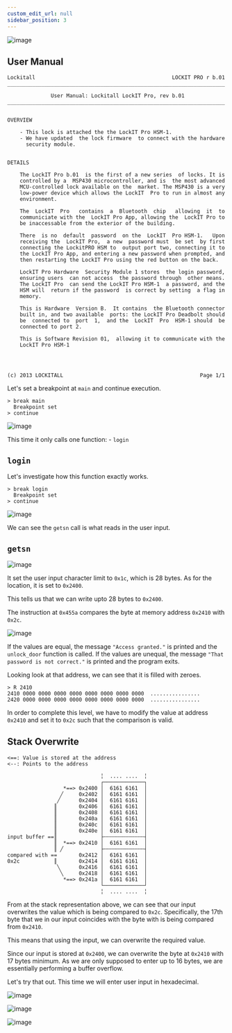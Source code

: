 ```yaml
---
custom_edit_url: null
sidebar_position: 3
---
```


![image](https://github.com/user-attachments/assets/78b6bc11-a104-46ae-b754-f05aaa60226c)

## User Manual

```
Lockitall                                            LOCKIT PRO r b.01
______________________________________________________________________

              User Manual: Lockitall LockIT Pro, rev b.01              
______________________________________________________________________


OVERVIEW

    - This lock is attached the the LockIT Pro HSM-1.
    - We have updated  the lock firmware  to connect with the hardware
      security module.


DETAILS

    The LockIT Pro b.01  is the first of a new series  of locks. It is
    controlled by a  MSP430 microcontroller, and is  the most advanced
    MCU-controlled lock available on the  market. The MSP430 is a very
    low-power device which allows the LockIT  Pro to run in almost any
    environment.

    The  LockIT  Pro   contains  a  Bluetooth  chip   allowing  it  to
    communiciate with the  LockIT Pro App, allowing the  LockIT Pro to
    be inaccessable from the exterior of the building.

    There  is no  default  password  on the  LockIT  Pro HSM-1.   Upon
    receiving the  LockIT Pro,  a new  password must  be set  by first
    connecting the LockitPRO HSM to  output port two, connecting it to
    the LockIT Pro App, and entering a new password when prompted, and
    then restarting the LockIT Pro using the red button on the back.

    LockIT Pro Hardware  Security Module 1 stores  the login password,
    ensuring users  can not access  the password through  other means.
    The LockIT Pro  can send the LockIT Pro HSM-1  a password, and the
    HSM will  return if the password  is correct by setting  a flag in
    memory.
    
    This is Hardware  Version B.  It contains  the Bluetooth connector
    built in, and two available  ports: the LockIT Pro Deadbolt should
    be  connected to  port  1,  and the  LockIT  Pro  HSM-1 should  be
    connected to port 2.

    This is Software Revision 01,  allowing it to communicate with the
    LockIT Pro HSM-1

    


(c) 2013 LOCKITALL                                            Page 1/1
```

Let's set a breakpoint at `main` and continue execution.

```text title="Debugger Console"
> break main
  Breakpoint set
> continue
```

![image](https://github.com/user-attachments/assets/2979d941-5f61-4ff9-8255-be02867c0443)

This time it only calls one function:
	- `login`

## `login`

Let's investigate how this function exactly works.

```text title="Debugger Console"
> break login
  Breakpoint set
> continue
```

![image](https://github.com/user-attachments/assets/9dcf7d14-ce36-4f68-84b1-4e98896206e3)

We can see the `getsn` call is what reads in the user input. 

## `getsn`

![image](https://github.com/user-attachments/assets/a9834706-0327-4352-8002-d012c3f2cdf9)

It set the user input character limit to `0x1c`, which is 28 bytes.
As for the location, it is set to `0x2400`.

This tells us that we can write upto 28 bytes to `0x2400`.

The instruction at `0x455a` compares the byte at memory address `0x2410` with `0x2c`. 

![image](https://github.com/user-attachments/assets/60c9f88c-c289-4f95-ae05-16f4a596bf10)

If the values are equal, the message `"Access granted."` is printed and the `unlock_door` function is called.
If the values are unequal, the message `"That password is not correct."` is printed and the program exits.

Looking look at that address, we can see that it is filled with zeroes. 

```
> R 2410 
2410 0000 0000 0000 0000 0000 0000 0000 0000  ................ 
2420 0000 0000 0000 0000 0000 0000 0000 0000  ................
``` 

In order to complete this level, we have to modify the value at address `0x2410` and set it to `0x2c` such that the comparison is valid.

## Stack Overwrite

```
<==: Value is stored at the address
<--: Points to the address

                              ╎  .... ....  ╎
                              ┌─────────────┐   
                  *==> 0x2400 │  6161 6161  │
                 ╱     0x2402 │  6161 6161  │
                ╱      0x2404 │  6161 6161  │
               ║       0x2406 │  6161 6161  │
               ║       0x2408 │  6161 6161  │
               ║       0x240a │  6161 6161  │
               ║       0x240c │  6161 6161  │
               ║       0x240e │  6161 6161  │
input buffer ==║              ├╌╌╌╌╌╌╌╌╌╌╌╌╌┤
               ║  *==> 0x2410 │  6161 6161  │ 
               ║ ╱            ├╌╌╌╌╌╌╌╌╌╌╌╌╌┤
compared with ==       0x2412 │  6161 6161  │
0x2c           ║       0x2414 │  6161 6161  │
                ╲      0x2416 │  6161 6161  │
                 ╲     0x2418 │  6161 6161  │
                  *==> 0x241a │  6161 6161  │
                              └─────────────┘
                              ╎  .... ....  ╎                       
```

From at the stack representation above, we can see that our input overwrites the value which is being compared to `0x2c`.
Specifically, the 17th byte that we in our input coincides with the byte with is being compared from `0x2410`.

This means that using the input, we can overwrite the required value.



Since our input is stored at `0x2400`, we can overwrite the byte at `0x2410` with 17 bytes minimum. As we are only supposed to enter up to 16 bytes, we are essentially performing a buffer overflow.

Let's try that out. This time we will enter user input in hexadecimal.

![image](https://github.com/user-attachments/assets/7d0e8f48-17d4-4d33-931b-d31ddceb1dcf)

![image](https://github.com/user-attachments/assets/a6ae8415-07c8-41e3-ae2c-386a9ca7de03)

![image](https://github.com/user-attachments/assets/f2cd32cd-5696-4db2-8cdd-141215e75ad2)
